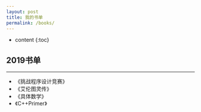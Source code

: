 ```yaml
---
layout: post
title: 我的书单
permalink: /books/
---
```


* content
{:toc}


2019书单
----------------------------------------
----------------------------------------
+ 《挑战程序设计竞赛》
+ 《艾伦图灵传》
+ 《具体数学》
+ 《C++Primer》

